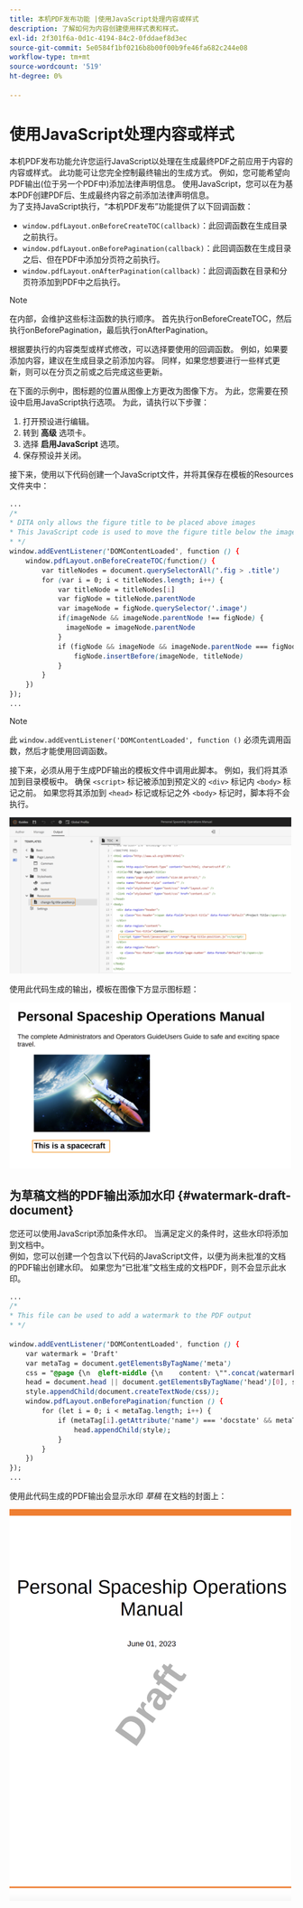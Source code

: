 ```yaml
---
title: 本机PDF发布功能 |使用JavaScript处理内容或样式
description: 了解如何为内容创建使用样式表和样式。
exl-id: 2f301f6a-0d1c-4194-84c2-0fddaef8d3ec
source-git-commit: 5e0584f1bf0216b8b00f00b9fe46fa682c244e08
workflow-type: tm+mt
source-wordcount: '519'
ht-degree: 0%

---
```


# 使用JavaScript处理内容或样式

本机PDF发布功能允许您运行JavaScript以处理在生成最终PDF之前应用于内容的内容或样式。 此功能可让您完全控制最终输出的生成方式。 例如，您可能希望向PDF输出(位于另一个PDF中)添加法律声明信息。 使用JavaScript，您可以在为基本PDF创建PDF后、生成最终内容之前添加法律声明信息。\
为了支持JavaScript执行，“本机PDF发布”功能提供了以下回调函数：

* `window.pdfLayout.onBeforeCreateTOC(callback)`：此回调函数在生成目录之前执行。
* `window.pdfLayout.onBeforePagination(callback)`：此回调函数在生成目录之后、但在PDF中添加分页符之前执行。
* `window.pdfLayout.onAfterPagination(callback)`：此回调函数在目录和分页符添加到PDF中之后执行。

>[!NOTE]
>
>在内部，会维护这些标注函数的执行顺序。 首先执行onBeforeCreateTOC，然后执行onBeforePagination，最后执行onAfterPagination。

根据要执行的内容类型或样式修改，可以选择要使用的回调函数。 例如，如果要添加内容，建议在生成目录之前添加内容。 同样，如果您想要进行一些样式更新，则可以在分页之前或之后完成这些更新。

在下面的示例中，图标题的位置从图像上方更改为图像下方。 为此，您需要在预设中启用JavaScript执行选项。 为此，请执行以下步骤：

1. 打开预设进行编辑。
1. 转到 **高级** 选项卡。
1. 选择 **启用JavaScript** 选项。
1. 保存预设并关闭。

接下来，使用以下代码创建一个JavaScript文件，并将其保存在模板的Resources文件夹中：

```css
...
/*
* DITA only allows the figure title to be placed above images 
* This JavaScript code is used to move the figure title below the image
* */
window.addEventListener('DOMContentLoaded', function () {
    window.pdfLayout.onBeforeCreateTOC(function() {
        var titleNodes = document.querySelectorAll('.fig > .title')
        for (var i = 0; i < titleNodes.length; i++) {
            var titleNode = titleNodes[i]
            var figNode = titleNode.parentNode
            var imageNode = figNode.querySelector('.image')
            if(imageNode && imageNode.parentNode !== figNode) {
              imageNode = imageNode.parentNode
            }
            if (figNode && imageNode && imageNode.parentNode === figNode) {
                figNode.insertBefore(imageNode, titleNode)
            }
        }
    })
});
...
```

>[!NOTE]
>
>此 `window.addEventListener('DOMContentLoaded', function ()` 必须先调用函数，然后才能使用回调函数。

接下来，必须从用于生成PDF输出的模板文件中调用此脚本。 例如，我们将其添加到目录模板中。 确保 `<script>` 标记被添加到预定义的 `<div>` 标记内 `<body>` 标记之前。 如果您将其添加到 `<head>` 标记或标记之外 `<body>` 标记时，脚本将不会执行。

<img src="./assets/js-added-resources-template.png" width="500">

使用此代码生成的输出，模板在图像下方显示图标题：

<img src="./assets/fig-title-below-image.png" width="500">

## 为草稿文档的PDF输出添加水印 {#watermark-draft-document}

您还可以使用JavaScript添加条件水印。 当满足定义的条件时，这些水印将添加到文档中。\
例如，您可以创建一个包含以下代码的JavaScript文件，以便为尚未批准的文档的PDF输出创建水印。 如果您为“已批准”文档生成的文档PDF，则不会显示此水印。

```css
...
/*
* This file can be used to add a watermark to the PDF output
* */

window.addEventListener('DOMContentLoaded', function () {
    var watermark = 'Draft'
    var metaTag = document.getElementsByTagName('meta')
    css = "@page {\n  @left-middle {\n    content: \"".concat(watermark, "\";\n    z-index: 100;\n    font-family: sans-serif;\n    font-size: 80pt;\n    font-weight: bold;\n    color: gray(0, 0.3);\n    text-align: center;\n    transform: rotate(-54.7deg);\n    position: absolute;\n    left: 0;\n    top: 0;\n    width: 100%;\n    height: 100%;\n  }\n}")
    head = document.head || document.getElementsByTagName('head')[0], style = document.createElement('style');
    style.appendChild(document.createTextNode(css));
    window.pdfLayout.onBeforePagination(function () {
        for (let i = 0; i < metaTag.length; i++) {
            if (metaTag[i].getAttribute('name') === 'docstate' && metaTag[i].getAttribute('value') !== 'Approved') {
                head.appendChild(style);
            }
        }
    })
});
...
```

使用此代码生成的PDF输出会显示水印 *草稿* 在文档的封面上：

<img src="./assets/draft-watermark.png" width="500">
